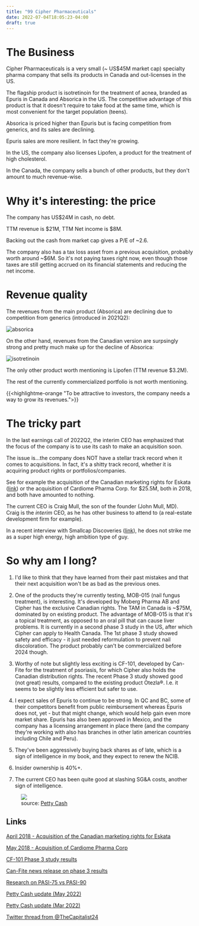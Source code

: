 ```yaml
---
title: "99 Cipher Pharmaceuticals"
date: 2022-07-04T18:05:23-04:00
draft: true
---
```


# The Business

Cipher Pharmaceuticals is a very small (~ US$45M market cap) specialty pharma company that sells its products in Canada and out-licenses in the US.

The flagship product is isotretinoin for the treatment of acnea, branded as Epuris in Canada and Absorica in the US. The competitive advantage of this product is that it doesn't require to take food at the same time, which is most convenient for the target population (teens).

Absorica is priced higher than Epuris but is facing competition from generics, and its sales are declining.

Epuris sales are more resilient. In fact they're growing.

In the US, the company also licenses Lipofen, a product for the treatment of high cholesterol.

In the Canada, the company sells a bunch of other products, but they don't amount to much revenue-wise.

# Why it's interesting: the price

The company has US$24M in cash, no debt.

TTM revenue is $21M, TTM Net income is $8M.

Backing out the cash from market cap gives a P/E of ~2.6.

The company also has a tax loss asset from a previous acquisition, probably worth around ~$6M. So it's not paying taxes right now, even though those taxes are still getting accrued on its financial statements and reducing the net income.

# Revenue quality

The revenues from the main product (Absorica) are declining due to competition from generics (introduced in 2021Q2):

![absorica](/images/absorica.png)

On the other hand, revenues from the Canadian version are surpsingly strong and pretty much make up for the decline of Absorica:

![isotretinoin](/images/isotretinoin.png)

The only other product worth mentioning is Lipofen (TTM revenue $3.2M).

The rest of the currently commercialized portfolio is not worth mentioning.

{{<highlightme-orange "To be attractive to investors, the company needs a way to grow its revenues.">}}

# The tricky part

In the last earnings call of 2022Q2, the interim CEO has emphasized that the focus of the company is to use its cash to make an acquisition soon.

The issue is...the company does NOT have a stellar track record when it comes to acquisitions. In fact, it's a shitty track record, whether it is acquiring product rights or portfolios/companies.

See for example the acquisition of the Canadian marketing rights for Eskata ([link](https://www.cantechletter.com/2018/04/cipher-pharmaceuticals-has-a-big-upside-says-echelon-wealth/#)) or the acquisition of Cardiome Pharma Corp. for $25.5M, both in 2018, and both have amounted to nothing.

The current CEO is Craig Mull, the son of the founder (John Mull, MD). Craig is the *interim* CEO, as he has other business to attend to (a real-estate development firm for example).

In a recent interview with Smallcap Discoveries ([link](https://www.youtube.com/watch?v=KaMcG2ZO1Sc)), he does not strike me as a super high energy, high ambition type of guy.

# So why am I long?

1. I'd like to think that they have learned from their past mistakes and that their next acquisition won't be as bad as the previous ones.

2. One of the products they're currently testing, MOB-015 (nail fungus treatment), is interesting. It's developed by Moberg Pharma AB and Cipher has the exclusive Canadian rights. The TAM in Canada is ~$75M, dominated by on existing product. The advantage of MOB-015 is that it's a topical treatment, as opposed to an oral pill that can cause liver problems. It is currently in a second phase 3 study in the US, after which Cipher can apply to Health Canada. The 1st phase 3 study showed safety and efficacy - it just needed reformulation to prevent nail discoloration. The product probably can't be commercialized before 2024 though.

3. Worthy of note but slightly less exciting is CF-101, developed by Can-Fite for the treatment of psoriasis, for which Cipher also holds the Canadian distribution rights. The recent Phase 3 study showed good (not great) results, compared to the existing product Otezla®. I.e. it seems to be slightly less efficient but safer to use.

4. I expect sales of Epuris to continue to be strong. In QC and BC, some of their competitors benefit from public reimbursement whereas Epuris does not, yet - but that might change, which would help gain even more market share. Epuris has also been approved in Mexico, and the company has a licensing arrangement in place there (and the company they're working with also has branches in other latin american countries including Chile and Peru).

5. They've been aggressively buying back shares as of late, which is a sign of intelligence in my book, and they expect to renew the NCIB.

6. Insider ownership is 40%+.

7. The current CEO has been quite good at slashing SG&A costs, another sign of intelligence.

<figure>
  <img src="/images/cipher-sga.png">
  <figcaption>source: <a href=https://pettycash.substack.com/p/cipher-pharmaceuticals-inc-update>Petty Cash</a></figcaption>
</figure>

## Links

[April 2018 - Acquisition of the Canadian marketing rights for Eskata](https://www.cantechletter.com/2018/04/cipher-pharmaceuticals-has-a-big-upside-says-echelon-wealth/#)

[May 2018 - Acquisition of Cardiome Pharma Corp](https://cipher.investorroom.com/2018-05-16-Cipher-Pharmaceuticals-Inc-Completes-Acquisition-of-100-of-Cardiome-Pharma-Corp)

[CF-101 Phase 3 study results](https://seekingalpha.com/news/3852810-can-fite-stock-rises-23-as-psoriasis-drug-beats-placebo-but-lags-behind-otezla-in-phase-3-trial)

[Can-Fite news release on phase 3 results](https://ir.canfite.com/news-events/press-releases/detail/993/can-fite-announces-positive-top-line-results-from)

[Research on PASI-75 vs PASI-90](https://pubmed.ncbi.nlm.nih.gov/28042711/#:~:text=PASI%2075%20indicates%20a%2075,indicative%20of%20excellent%20disease%20improvement)

[Petty Cash update (May 2022)](https://pettycash.substack.com/p/cipher-pharmaceuticals-inc-update)

[Petty Cash update (Mar 2022)](https://pettycash.substack.com/p/cipher-update-cphto?r=7zdst&s=w&utm_campaign=post&utm_medium=web)

[Twitter thread from @TheCapitalist24](https://twitter.com/TheCapitalist24/status/1506989560546349072)


